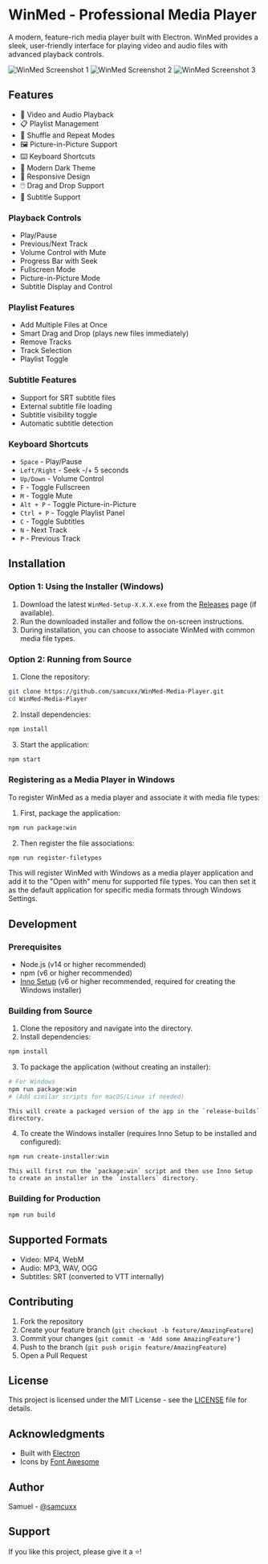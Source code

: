 # WinMed - Professional Media Player

A modern, feature-rich media player built with Electron. WinMed provides a sleek, user-friendly interface for playing video and audio files with advanced playback controls.

![WinMed Screenshot 1](Screenshots/Screenshot_1.png)
![WinMed Screenshot 2](Screenshots/Screenshot_2.png)
![WinMed Screenshot 3](Screenshots/Screenshot_3.png)

## Features

- 🎥 Video and Audio Playback
- 📋 Playlist Management
- 🔄 Shuffle and Repeat Modes
- 🖼️ Picture-in-Picture Support
- ⌨️ Keyboard Shortcuts
- 🎨 Modern Dark Theme
- 📱 Responsive Design
- 🖱️ Drag and Drop Support
- 📝 Subtitle Support

### Playback Controls

- Play/Pause
- Previous/Next Track
- Volume Control with Mute
- Progress Bar with Seek
- Fullscreen Mode
- Picture-in-Picture Mode
- Subtitle Display and Control

### Playlist Features

- Add Multiple Files at Once
- Smart Drag and Drop (plays new files immediately)
- Remove Tracks
- Track Selection
- Playlist Toggle

### Subtitle Features

- Support for SRT subtitle files
- External subtitle file loading
- Subtitle visibility toggle
- Automatic subtitle detection

### Keyboard Shortcuts

- `Space` - Play/Pause
- `Left/Right` - Seek -/+ 5 seconds
- `Up/Down` - Volume Control
- `F` - Toggle Fullscreen
- `M` - Toggle Mute
- `Alt + P` - Toggle Picture-in-Picture
- `Ctrl + P` - Toggle Playlist Panel
- `C` - Toggle Subtitles
- `N` - Next Track
- `P` - Previous Track

## Installation

### Option 1: Using the Installer (Windows)

1.  Download the latest `WinMed-Setup-X.X.X.exe` from the [Releases](https://github.com/samcuxx/WinMed-Media-Player/releases) page (if available).
2.  Run the downloaded installer and follow the on-screen instructions.
3.  During installation, you can choose to associate WinMed with common media file types.

### Option 2: Running from Source

1.  Clone the repository:

```bash
git clone https://github.com/samcuxx/WinMed-Media-Player.git
cd WinMed-Media-Player
```

2.  Install dependencies:

```bash
npm install
```

3.  Start the application:

```bash
npm start
```

### Registering as a Media Player in Windows

To register WinMed as a media player and associate it with media file types:

1.  First, package the application:

```bash
npm run package:win
```

2.  Then register the file associations:

```bash
npm run register-filetypes
```

This will register WinMed with Windows as a media player application and add it to the "Open with" menu for supported file types. You can then set it as the default application for specific media formats through Windows Settings.

## Development

### Prerequisites

- Node.js (v14 or higher recommended)
- npm (v6 or higher recommended)
- [Inno Setup](https://jrsoftware.org/isinfo.php) (v6 or higher recommended, required for creating the Windows installer)

### Building from Source

1.  Clone the repository and navigate into the directory.
2.  Install dependencies:

```bash
npm install
```

3.  To package the application (without creating an installer):

```bash
# For Windows
npm run package:win
# (Add similar scripts for macOS/Linux if needed)
```

    This will create a packaged version of the app in the `release-builds` directory.

4.  To create the Windows installer (requires Inno Setup to be installed and configured):

```bash
npm run create-installer:win
```

    This will first run the `package:win` script and then use Inno Setup to create an installer in the `installers` directory.

### Building for Production

```bash
npm run build
```

## Supported Formats

- Video: MP4, WebM
- Audio: MP3, WAV, OGG
- Subtitles: SRT (converted to VTT internally)

## Contributing

1. Fork the repository
2. Create your feature branch (`git checkout -b feature/AmazingFeature`)
3. Commit your changes (`git commit -m 'Add some AmazingFeature'`)
4. Push to the branch (`git push origin feature/AmazingFeature`)
5. Open a Pull Request

## License

This project is licensed under the MIT License - see the [LICENSE](LICENSE) file for details.

## Acknowledgments

- Built with [Electron](https://www.electronjs.org/)
- Icons by [Font Awesome](https://fontawesome.com/)

## Author

Samuel - [@samcuxx](https://github.com/samcuxx)

## Support

If you like this project, please give it a ⭐️!

